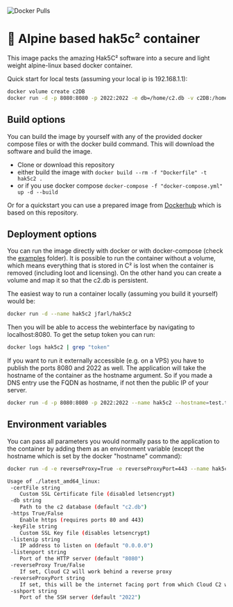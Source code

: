 ![Docker Pulls](https://img.shields.io/docker/pulls/jfarl/hak5c2?style=plastic)

# 🐋 Alpine based hak5c² container

This image packs the amazing Hak5C² software into a secure and light weight alpine-linux based docker container.

Quick start for local tests (assuming your local ip is 192.168.1.1):

```sh
docker volume create c2DB
docker run -d -p 8080:8080 -p 2022:2022 -e db=/home/c2.db -v c2DB:/home --name hak5c2 --hostname=192.168.1.1 jfarl/hak5c2
```

## Build options

You can build the image by yourself with any of the provided docker compose files or with the docker build command. This will download the software and build the image.

* Clone or download this repository
* either build the image with ```docker build --rm -f "Dockerfile" -t hak5c2 .```
* or if you use docker compose ```docker-compose -f "docker-compose.yml" up -d --build```

Or for a quickstart you can use a prepared image from [Dockerhub](https://hub.docker.com/r/jfarl/hak5c2) which is based on this repository.

## Deployment options

You can run the image directly with docker or with docker-compose (check the [examples](/examples) folder). It is possible to run the container without a volume, which means everything that is stored in C² is lost when the container is removed (including loot and licensing). On the other hand you can create a volume and map it so that the c2.db is persistent.

The easiest way to run a container locally (assuming you build it yourself) would be:

```sh
docker run -d --name hak5c2 jfarl/hak5c2
```

Then you will be able to access the webinterface by navigating to localhost:8080.
To get the setup token you can run:

```sh
docker logs hak5c2 | grep "token"
```

If you want to run it externally accessible (e.g. on a VPS) you have to publish the ports 8080 and 2022 as well.
The application will take the hostname of the container as the hostname argument. So if you made a DNS entry use the FQDN as hostname, if not then the public IP of your server.

```sh
docker run -d -p 8080:8080 -p 2022:2022 --name hak5c2 --hostname=test.test.com jfarl/hak5c2
```

## Environment variables

You can pass all parameters you would normally pass to the application to the container by adding them as an environment variable (except the hostname which is set by the docker "hostname" command):

```sh
docker run -d -e reverseProxy=True -e reverseProxyPort=443 --name hak5c2 hak5c2
```

```sh
Usage of ./latest_amd64_linux:
 -certFile string
    Custom SSL Certificate file (disabled letsencrypt)
 -db string
    Path to the c2 database (default "c2.db")
 -https True/False
    Enable https (requires ports 80 and 443)
 -keyFile string
    Custom SSL Key file (disables letsencrypt)
 -listenip string
    IP address to listen on (default "0.0.0.0")
 -listenport string
    Port of the HTTP server (default "8080")
 -reverseProxy True/False
    If set, Cloud C2 will work behind a reverse proxy
 -reverseProxyPort string
    If set, this will be the internet facing port from which Cloud C2 will be available
 -sshport string
    Port of the SSH server (default "2022")
```
